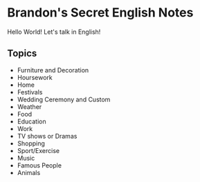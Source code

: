 
# Brandon's Secret English Notes

Hello World! Let's talk in English!
## Topics


- Furniture and Decoration
- Hoursework
- Home
- Festivals
- Wedding Ceremony and Custom
- Weather
- Food
- Education
- Work
- TV shows or Dramas
- Shopping
- Sport/Exercise
- Music
- Famous People
- Animals
